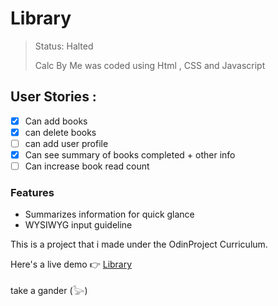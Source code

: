 # Library
> Status: Halted
>
> Calc By Me  was coded using Html , CSS and Javascript

## User Stories : 
- [x] Can add books
- [x] can delete books
- [ ] can add user profile
- [x] Can see summary of books completed + other info
- [ ] Can increase book read count

### Features
- Summarizes information for quick glance
- WYSIWYG input guideline

This is a project that i made under the OdinProject Curriculum.

Here's a live demo 👉 [Library](https://collaboration95.github.io/OdinProjects/Library/)

take a gander (𓅬)

